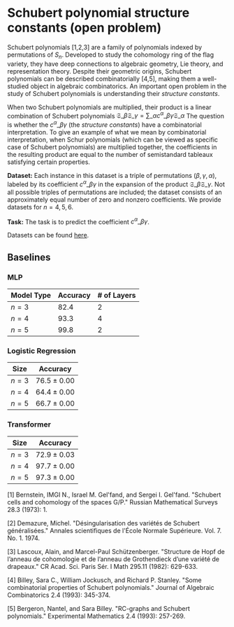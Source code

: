# Schubert polynomial structure constants (open problem)

Schubert polynomials \[1,2,3\] are a family of polynomials indexed by permutations of $S_n$. Developed to study the cohomology ring of the flag variety, they have deep connections to algebraic geometry, Lie theory, and representation theory. Despite their geometric origins, Schubert polynomials can be described combinatorially \[4,5\], making them a well-studied object in algebraic combinatorics. An important open problem in the study of Schubert polynomials is understanding their *structure constants*. 

When two Schubert polynomials are multiplied, their product is a linear combination of Schubert polynomials
$\mathfrak{S}\_{\beta} \mathfrak{S}\_{\gamma} = \sum\_{\alpha} c^{\alpha}\_{\beta \gamma} \mathfrak{S}\_{\alpha}$
The question is whether the $c^{\alpha}\_{\beta \gamma}$ (the *structure constants*) have a combinatorial interpretation. To give an example of what we mean by combinatorial interpretation, when Schur polynomials (which can be viewed as specific case of Schubert polynomials) are multiplied together, the coefficients in the resulting product are equal to the number of semistandard tableaux satisfying certain properties.

**Dataset:** Each instance in this dataset is a triple of permutations $(\beta, \gamma, \alpha)$, labeled by its coefficient $c^{\alpha}\_{\beta \gamma}$ in the expansion of the product $\mathfrak{S}\_{\beta} \mathfrak{S}\_{\gamma}.$ Not all possible triples of permutations are included; the dataset consists of an approximately equal number of zero and nonzero coefficients. We provide datasets for $n = 4, 5, 6$.

**Task:** The task is to predict the coefficient $c^{\alpha}\_{\beta \gamma}$.

Datasets can be found [here](https://drive.google.com/file/d/15bERRWWue-3gKSir3hVhfejNTeZJgsl9/view?usp=sharing).

## Baselines

### MLP

| Model Type | Accuracy | # of Layers |
|----------|----------|----------|
| $n = 3$ | $82.4 %± 0.00%$ | $2$ |
| $n = 4$ | $93.3 %± 0.00%$ | $4$ |
| $n = 5$ | $99.8 %± 0.00%$ | $2$ |

### Logistic Regression

| Size | Accuracy | 
|----------|----------|
| $n= 3$ | $76.5 \pm 0.00%$ |
| $n= 4$  | $64.4 \pm 0.00$ |
| $n= 5$  | $66.7 \pm 0.00%$ | 

### Transformer

| Size | Accuracy | 
|----------|----------|
| $n= 3$ | $72.9 \pm 0.03%$ |
| $n= 4$  | $97.7 \pm 0.00%$ |
| $n= 5$  | $97.3 \pm 0.00%$ | 

\[1\] Bernstein, IMGI N., Israel M. Gel'fand, and Sergei I. Gel'fand. "Schubert cells and cohomology of the spaces G/P." Russian Mathematical Surveys 28.3 (1973): 1.

\[2\] Demazure, Michel. "Désingularisation des variétés de Schubert généralisées." Annales scientifiques de l'École Normale Supérieure. Vol. 7. No. 1. 1974.

\[3\] Lascoux, Alain, and Marcel-Paul Schützenberger. "Structure de Hopf de l’anneau de cohomologie et de l’anneau de Grothendieck d’une variété de drapeaux." CR Acad. Sci. Paris Sér. I Math 295.11 (1982): 629-633.

\[4\] Billey, Sara C., William Jockusch, and Richard P. Stanley. "Some combinatorial properties of Schubert polynomials." Journal of Algebraic Combinatorics 2.4 (1993): 345-374.

\[5\] Bergeron, Nantel, and Sara Billey. "RC-graphs and Schubert polynomials." Experimental Mathematics 2.4 (1993): 257-269.
